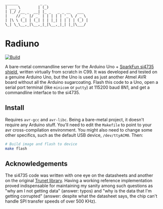 ```
______          _ _
| ___ \        | (_)
| |_/ /__ _  __| |_ _   _ _ __   ___
|    // _` |/ _` | | | | | '_ \ / _ \
| |\ \ (_| | (_| | | |_| | | | | (_) |
\_| \_\__,_|\__,_|_|\__,_|_| |_|\___/
```

# Radiuno

[![Build](https://github.com/aklomp/radiuno/actions/workflows/build.yml/badge.svg)](https://github.com/aklomp/radiuno/actions/workflows/build.yml)

A bare-metal commandline server for the Arduino Uno + [SparkFun si4735
shield](https://www.sparkfun.com/products/retired/10342), written virtually
from scratch in C99. It was developed and tested on a genuine Arduino Uno, but
the Uno is used as just another Atmel AVR board without all the Arduino
sugarcoating. Flash this code to a Uno, open a serial port terminal (like
`minicom` or `putty`) at 115200 baud 8N1, and get a commandline interface to
the si4735.

## Install

Requires `avr-gcc` and `avr-libc`. Being a bare-metal project, it doesn't
require any Arduino stuff. You'll need to edit the `Makefile` to point to your
avr cross-compilation environment. You might also need to change some other
specifics, such as the default USB device, `/dev/ttyACM0`. Then:

```sh
# Build image and flash to device
make flash
```

## Acknowledgements

The si4735 code was written with one eye on the datasheets and another on the
original [Trunet library](https://github.com/trunet/Si4735). Having a working
reference implementation proved indispensable for maintaining my sanity among
such questions as "why am I not getting data" (answer: typos) and "why is the
data that I'm getting corrupted" (answer: despite what the datasheet says, the
chip can't handle SPI transfer speeds of over 500 KHz).
